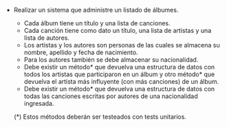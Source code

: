 - Realizar un sistema que administre un listado de álbumes. 
  - Cada álbum tiene un título y una lista de canciones. 
  - Cada canción tiene como dato un título, una lista de artistas y una lista de autores.
  - Los artistas y los autores son personas de las cuales se almacena su nombre, apellido y fecha de nacimiento. 
  - Para los autores también se debe almacenar su nacionalidad.
  - Debe existir un método* que devuelva una estructura de datos con todos los artistas que participaron
    en un álbum y otro método* que devuelva el artista más influyente (con más canciones) de un álbum. 
  - Debe existir un método* que devuelva una estructura de datos con todas las canciones escritas por autores de 
  una nacionalidad ingresada.
  
  
  (*) Estos métodos deberán ser testeados con tests unitarios.
  
